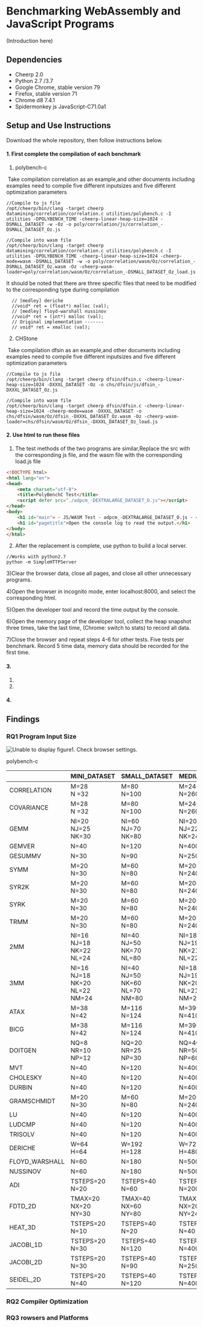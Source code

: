 Benchmarking WebAssembly and JavaScript Programs
==

(Introduction here)

Dependencies
--

- Cheerp 2.0
- Python 2.7 /3.7
- Google Chrome, stable version 79   
- Firefox, stable version 71
- Chrome d8 7.4.1
- Spidermonkey js JavaScript-C71.0a1

Setup and Use Instructions
--

Download the whole repository, then follow instructions below. 

#### 1. First complete the compilation of each benchmark

1) polybench-c

​	Take compilation correlation as an example,and other documents including examples need to compile five different inputsizes and five different optimization parameters

```
//Compile to js file
/opt/cheerp/bin/clang -target cheerp datamining/correlation/correlation.c utilities/polybench.c -I utilities -DPOLYBENCH_TIME -cheerp-linear-heap-size=1024 -DSMALL_DATASET -w -Oz -o poly/correlation/js/correlation_-DSMALL_DATASET_Oz.js	
```

```
//Compile into wasm file
/opt/cheerp/bin/clang -target cheerp datamining/correlation/correlation.c utilities/polybench.c -I utilities -DPOLYBENCH_TIME -cheerp-linear-heap-size=1024 -cheerp-mode=wasm -DSMALL_DATASET -w -o poly/correlation/wasm/Oz/correlation_-DSMALL_DATASET_Oz.wasm -Oz -cheerp-wasm-loader=poly/correlation/wasm/Oz/correlation_-DSMALL_DATASET_Oz_load.js
```



It should be noted that there are three specific files that need to be modified to the corresponding type during compilation

```
  // [medley] deriche
  //void* ret = (float*) malloc (val);
  // [medley] floyd-warshall nussinov
  //void* ret = (int*) malloc (val);
  // Original implementation -------
  // void* ret = xmalloc (val);
```

2) CHStone

​	Take compilation dfsin as an example,and other documents including examples need to compile five different inputsizes and five different optimization parameters

```
//Compile to js file
/opt/cheerp/bin/clang -target cheerp dfsin/dfsin.c -cheerp-linear-heap-size=1024 -DXXXL_DATASET -Oz -o chs/dfsin/js/dfsin_-DXXXL_DATASET_Oz.js
```

```
//Compile into wasm file
/opt/cheerp/bin/clang -target cheerp dfsin/dfsin.c -cheerp-linear-heap-size=1024 -cheerp-mode=wasm -DXXXL_DATASET -o chs/dfsin/wasm/Oz/dfsin_-DXXXL_DATASET_Oz.wasm -Oz -cheerp-wasm-loader=chs/dfsin/wasm/Oz/dfsin_-DXXXL_DATASET_Oz_load.js
```



#### 2. Use html to run these files

1) The test methods of the two programs are similar,Replace the src with the corresponding js file, and the wasm file with the corresponding load.js file

```html
<!DOCTYPE html>
<html lang="en">
<head>
    <meta charset="utf-8">
    <title>PolyBenchC Test</title>
    <script defer src="./adpcm_-DEXTRALARGE_DATASET_O.js"></script>
</head>
<body>
    <h1 id="main"> - JS/WASM Test - adpcm_-DEXTRALARGE_DATASET_O.js - </h1>
    <h1 id="pagetitle">Open the console log to read the output.</h1>
</body>
</html>
```

2) After the replacement is complete, use python to build a local server.

```
//Works with python2.7
python -m SimpleHTTPServer 
```

3)Clear the browser data, close all pages, and close all other unnecessary programs.

4)Open the browser in incognito mode, enter localhost:8000, and select the corresponding html.

5)Open the developer tool and record the time output by the console.

6)Open the memory page of the developer tool, collect the heap snapshot three times, take the last time, (Chrome: switch to stats) to record all data.

7)Close the browser and repeat steps 4-6 for other tests. Five tests per benchmark. Record 5 time data, memory data should be recorded for the first time.





#### 3. 

1) 
2) 

#### 4. 

Findings
--

### RQ1  Program Input Size

![Unable to display figure1. Check browser settings.](figs/figure.png)

polybench-c

|                | MINI_DATASET                                      | SMALL_DATASET                                     | MEDIUM_DATASET                                         | LARGE_DATASET                                             | EXTRALARGE_DATASET                                          |
| -------------- | ------------------------------------------------- | ------------------------------------------------- | ------------------------------------------------------ | --------------------------------------------------------- | ----------------------------------------------------------- |
| CORRELATION    | M=28 <br />N =32                                  | M=80<br />N=100                                   | M=240<br />N=260                                       | M=1200<br />N=1400                                        | M=2600<br />N=3000                                          |
| COVARIANCE     | M=28 <br />N =32                                  | M=80<br />N=100                                   | M=240<br />N=260                                       | M=1200<br />N=1400                                        | M=2600<br />N=3000                                          |
| GEMM           | NI=20<br />NJ=25<br />NK=30                       | NI=60<br />NJ=70<br />NK=80                       | NI=200<br />NJ=220<br />NK=240                         | NI=1000<br />NJ=1100<br />NK=1200                         | NI=2000<br />NJ=2300<br />NK=2600                           |
| GEMVER         | N=40                                              | N=120                                             | N=400                                                  | N=2000                                                    | N=4000                                                      |
| GESUMMV        | N=30                                              | N=90                                              | N=250                                                  | N=1300                                                    | N=2800                                                      |
| SYMM           | M=20<br />N=30                                    | M=60<br />N=80                                    | M=200<br />N=240                                       | M=1000<br />N=1200                                        | M=2000<br />N=2600                                          |
| SYR2K          | M=20<br />N=30                                    | M=60<br />N=80                                    | M=200<br />N=240                                       | M=1000<br />N=1200                                        | M=2000<br />N=2600                                          |
| SYRK           | M=20<br />N=30                                    | M=60<br />N=80                                    | M=200<br />N=240                                       | M=1000<br />N=1200                                        | M=2000<br />N=2600                                          |
| TRMM           | M=20<br />N=30                                    | M=60<br />N=80                                    | M=200<br />N=240                                       | M=1000<br />N=1200                                        | M=2000<br />N=2600                                          |
| 2MM            | NI=16<br />NJ=18<br />NK=22<br />NL=24            | NI=40<br />NJ=50<br />NK=70<br />NL=80            | NI=180<br />NJ=190<br />NK=210<br />NL=220             | NI=800<br />NJ=900<br />NK=1100<br />NL=1200              | NI=1600<br />NJ=1800<br />NK=2200<br />NL=2400              |
| 3MM            | NI=16<br />NJ=18<br />NK=20<br />NL=22<br />NM=24 | NI=40<br />NJ=50<br />NK=60<br />NL=70<br />NM=80 | NI=180<br />NJ=190<br />NK=200<br />NL=210<br />NM=220 | NI=800<br />NJ=900<br />NK=1000<br />NL=1100<br />NM=1200 | NI=1600<br />NJ=1800<br />NK=2000<br />NL=2200<br />NM=2400 |
| ATAX           | M=38<br />N=42                                    | M=116<br />N=124                                  | M=390<br />N=410                                       | M=1900<br />N=2100                                        | M=1800<br />N=2200                                          |
| BICG           | M=38<br />N=42                                    | M=116<br />N=124                                  | M=390<br />N=410                                       | M=1900<br />N=2100                                        | M=1800<br />N=2200                                          |
| DOITGEN        | NQ=8<br />NR=10<br />NP=12                        | NQ=20<br />NR=25<br />NP=30                       | NQ=40<br />NR=50<br />NP=60                            | NQ=140<br />NR=150<br />NP=160                            | NQ=220<br />NR=250<br />NP=270                              |
| MVT            | N=40                                              | N=120                                             | N=400                                                  | N=2000                                                    | N=4000                                                      |
| CHOLESKY       | N=40                                              | N=120                                             | N=400                                                  | N=2000                                                    | N=4000                                                      |
| DURBIN         | N=40                                              | N=120                                             | N=400                                                  | N=2000                                                    | N=4000                                                      |
| GRAMSCHMIDT    | M=20<br />N=30                                    | M=60<br />N=80                                    | M=200<br />N=240                                       | M=1000<br />N=1200                                        | M=2000<br />N=2600                                          |
| LU             | N=40                                              | N=120                                             | N=400                                                  | N=2000                                                    | N=4000                                                      |
| LUDCMP         | N=40                                              | N=120                                             | N=400                                                  | N=2000                                                    | N=4000                                                      |
| TRISOLV        | N=40                                              | N=120                                             | N=400                                                  | N=2000                                                    | N=4000                                                      |
| DERICHE        | W=64<br />H=64                                    | W=192<br />H=128                                  | W=720<br />H=480                                       | W=4096<br />H=2160                                        | W=7680<br />H=4320                                          |
| FLOYD_WARSHALL | N=60                                              | N=180                                             | N=500                                                  | N=2800                                                    | N=5600                                                      |
| NUSSINOV       | N=60                                              | N=180                                             | N=500                                                  | N=2500                                                    | N=5500                                                      |
| ADI            | TSTEPS=20<br />N=20                               | TSTEPS=40<br />N=60                               | TSTEPS=100<br />N=200                                  | TSTEPS=500<br />N=1000                                    | TSTEPS=1000<br />N=2000                                     |
| FDTD_2D        | TMAX=20<br />NX=20<br />NY=30                     | TMAX=40<br />NX=60<br />NY=80                     | TMAX=100<br />NX=200<br />NY=240                       | TMAX=500<br />NX=1000<br />NY=1200                        | TMAX=1000<br />NX=2000<br />NY=2600                         |
| HEAT_3D        | TSTEPS=20<br />N=10                               | TSTEPS=40<br />N=20                               | TSTEPS=100<br />N=40                                   | TSTEPS=500<br />N=120                                     | TSTEPS=1000<br />N=200                                      |
| JACOBI_1D      | TSTEPS=20<br />N=30                               | TSTEPS=40<br />N=120                              | TSTEPS=100<br />N=400                                  | TSTEPS=500<br />N=2000                                    | TSTEPS=1000<br />N=4000                                     |
| JACOBI_2D      | TSTEPS=20<br />N=30                               | TSTEPS=40<br />N=90                               | TSTEPS=100<br />N=250                                  | TSTEPS=500<br />N=1300                                    | TSTEPS=1000<br />N=2800                                     |
| SEIDEL_2D      | TSTEPS=20<br />N=40                               | TSTEPS=40<br />N=120                              | TSTEPS=100<br />N=400                                  | TSTEPS=500<br />N=2000                                    | TSTEPS=1000<br />N=4000                                     |




### RQ2  Compiler Optimization


### RQ3  rowsers and Platforms
